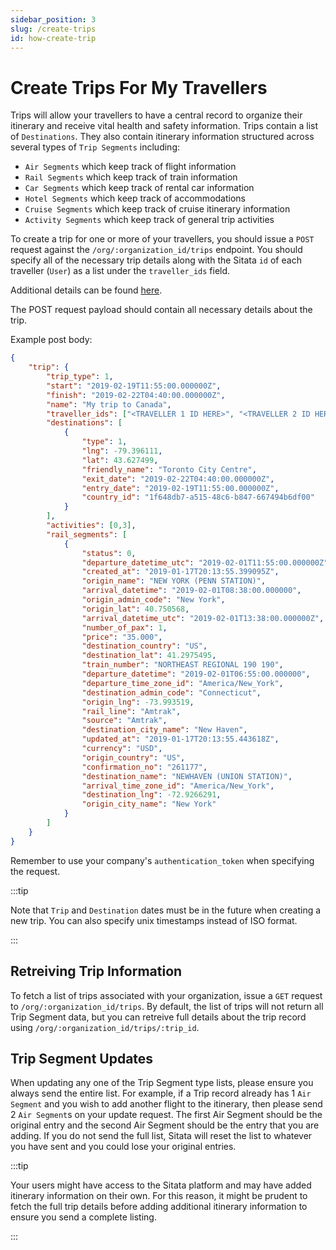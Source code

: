 ```yaml
---
sidebar_position: 3
slug: /create-trips
id: how-create-trip
---
```


# Create Trips For My Travellers

Trips will allow your travellers to have a central record to organize their itinerary and receive vital health and safety information. Trips contain a list of `Destinations`. They also contain itinerary information structured across several types of `Trip Segments` including:

* `Air Segments` which keep track of flight information
* `Rail Segments` which keep track of train information
* `Car Segments` which keep track of rental car information
* `Hotel Segments` which keep track of accommodations
* `Cruise Segments` which keep track of cruise itinerary information
* `Activity Segments` which keep track of general trip activities

To create a trip for one or more of your travellers, you should issue a `POST` request against the `/org/:organization_id/trips` endpoint. You should specify all of the necessary trip details along with the Sitata `id` of each traveller (`User`) as a list under the `traveller_ids` field.

Additional details can be found [here](/api#tag/Organization-greater-Trips/paths/~1api~1v2~1org~1{company_id}~1trips/post).

The POST request payload should contain all necessary details about the trip.

Example post body:

```json
{
	"trip": {
		"trip_type": 1,
		"start": "2019-02-19T11:55:00.000000Z",
		"finish": "2019-02-22T04:40:00.000000Z",
		"name": "My trip to Canada",
        "traveller_ids": ["<TRAVELLER 1 ID HERE>", "<TRAVELLER 2 ID HERE>", "..."],
		"destinations": [
			{
                "type": 1,
                "lng": -79.396111,
                "lat": 43.627499,
                "friendly_name": "Toronto City Centre",
                "exit_date": "2019-02-22T04:40:00.000000Z",
                "entry_date": "2019-02-19T11:55:00.000000Z",
                "country_id": "1f648db7-a515-48c6-b847-667494b6df00"
            }
		],
		"activities": [0,3],
		"rail_segments": [
        	{
	            "status": 0,
	            "departure_datetime_utc": "2019-02-01T11:55:00.000000Z",
	            "created_at": "2019-01-17T20:13:55.399095Z",
	            "origin_name": "NEW YORK (PENN STATION)",
	            "arrival_datetime": "2019-02-01T08:38:00.000000",
	            "origin_admin_code": "New York",
	            "origin_lat": 40.750568,
	            "arrival_datetime_utc": "2019-02-01T13:38:00.000000Z",
	            "number_of_pax": 1,
	            "price": "35.000",
	            "destination_country": "US",
	            "destination_lat": 41.2975495,
	            "train_number": "NORTHEAST REGIONAL 190 190",
	            "departure_datetime": "2019-02-01T06:55:00.000000",
	            "departure_time_zone_id": "America/New_York",
	            "destination_admin_code": "Connecticut",
	            "origin_lng": -73.993519,
	            "rail_line": "Amtrak",
	            "source": "Amtrak",
	            "destination_city_name": "New Haven",
	            "updated_at": "2019-01-17T20:13:55.443618Z",
	            "currency": "USD",
	            "origin_country": "US",
	            "confirmation_no": "261177",
	            "destination_name": "NEWHAVEN (UNION STATION)",
	            "arrival_time_zone_id": "America/New_York",
	            "destination_lng": -72.9266291,
	            "origin_city_name": "New York"
        	}
		]
	}
}
```

Remember to use your company's `authentication_token` when specifying the request. 

:::tip

Note that `Trip` and `Destination` dates must be in the future when creating a new trip. You can also specify unix timestamps instead of ISO format.

:::

## Retreiving Trip Information

To fetch a list of trips associated with your organization, issue a `GET` request to `/org/:organization_id/trips`. By default, the list of trips will not return all Trip Segment data, but you can retreive full details about the trip record using `/org/:organization_id/trips/:trip_id`.

## Trip Segment Updates

When updating any one of the Trip Segment type lists, please ensure you always send the entire list. For example, if a Trip record already has 1 `Air Segment` and you wish to add another flight to the itinerary, then please send 2 `Air Segment`s on your update request. The first Air Segment should be the original entry and the second Air Segment should be the entry that you are adding. If you do not send the full list, Sitata will reset the list to whatever you have sent and you could lose your original entries. 

:::tip

Your users might have access to the Sitata platform and may have added itinerary information on their own. For this reason, it might be prudent to fetch the full trip details before adding additional itinerary information to ensure you send a complete listing.

:::

